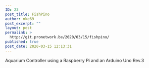 ```yaml
---
ID: 23
post_title: FishPino
author: nke69
post_excerpt: ""
layout: post
permalink: >
  http://git.pronetwork.be/2020/03/15/fishpino/
published: true
post_date: 2020-03-15 12:13:31
---
```

<!-- wp:paragraph -->
<p>Aquarium Controller using a Raspberry Pi and an Arduino Uno Rev.3</p>
<!-- /wp:paragraph -->

<!-- wp:shortcode /-->
